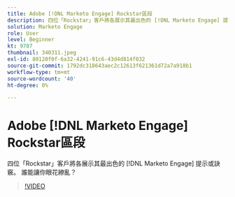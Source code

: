 ```yaml
---
title: Adobe [!DNL Marketo Engage] Rockstar區段
description: 四位「Rockstar」客戶將各展示其最出色的 [!DNL Marketo Engage] 提示或訣竅。 誰能讓你眼花繚亂？
solution: Marketo Engage
role: User
level: Beginner
kt: 9707
thumbnail: 340311.jpeg
exl-id: 80120f0f-6a32-4241-91c6-43d4d814f032
source-git-commit: 1792dc318643aec2c12613f621361d72a7a918b1
workflow-type: tm+mt
source-wordcount: '40'
ht-degree: 0%

---
```


# Adobe [!DNL Marketo Engage] Rockstar區段

四位「Rockstar」客戶將各展示其最出色的 [!DNL Marketo Engage] 提示或訣竅。 誰能讓你眼花繚亂？

>[!VIDEO](https://video.tv.adobe.com/v/340311/?quality=12&learn=on)
